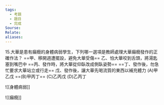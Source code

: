 ```yaml
---
tags:
  - 考題
  - 題目
  - 完成
Sourse: 
Relate: 
aliases:
---
```

15.大華是患有癲癇的身體病弱學生，下列哪一選項是教師處理大華癲癇發作的正確作法？
==甲、移開週遭擺設，避免大華受傷==
乙、怕大華咬到舌頭，將湯匙塞到嘴巴中
==丙、發作時，將大華從仰臥改成側臥姿勢==
==丁、發作後，勿急忙要求大華站立或行走==
戊、發作後，讓大華先喝流質的東西以補充體力
(A)甲乙戊 ==(B)甲丙丁== (C)乙丙戊 (D)乙丙丁


![[身體病弱]]

![[癲癇]]
